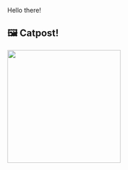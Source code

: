 Hello there!



## 🖼️ Catpost!

<sub>
    <img src="https://cdn2.thecatapi.com/images/joj6odvAy.jpg" height="256">
</sub>

